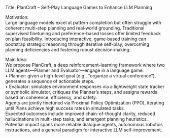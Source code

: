 Title: PlanCraft – Self-Play Language Games to Enhance LLM Planning

Motivation:  
Large language models excel at pattern completion but often struggle with coherent multi-step planning and real‐world grounding. Traditional supervised finetuning and preference-based losses offer limited feedback on plan feasibility. Introducing interactive, game‐based training can bootstrap strategic reasoning through iterative self-play, overcoming planning deficiencies and fostering robust decision‐making.

Main Idea:  
We propose PlanCraft, a deep reinforcement-learning framework where two LLM agents—Planner and Evaluator—engage in a language game.  
• Planner: given a high-level goal (e.g., “organize a virtual conference”), generates a sequence of actionable steps.  
• Evaluator: simulates environment responses via a lightweight state tracker or symbolic simulator, critiques the Planner’s steps, and assigns rewards based on coherence, efficiency, and safety.  
Agents are jointly finetuned via Proximal Policy Optimization (PPO), iterating until Plans achieve high success rates in simulated tasks.  
Expected outcomes include improved chain-of-thought clarity, reduced hallucinations in multi-step tasks, and emergent planning heuristics.  
Potential impact spans more reliable dialogue agents, autonomous robotics instructions, and a general paradigm for interactive LLM self-improvement.